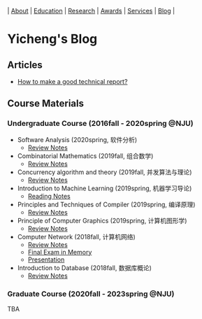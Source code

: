 | [About](https://njubroccoli.github.io/#about) | [Education](https://njubroccoli.github.io/#education) | [Research](https://njubroccoli.github.io/#research) | [Awards](https://njubroccoli.github.io/#honors-and-awards) | [Services](https://njubroccoli.github.io/#services-and-experiences) | [Blog](https://njubroccoli.github.io/blog/) |

# Yicheng's Blog

## Articles

- [How to make a good technical report?](https://njubroccoli.github.io/blog/articles/tech-report.html)

## Course Materials

### Undergraduate Course (2016fall - 2020spring @NJU)

- Software Analysis (2020spring, 软件分析)
    + [Review Notes](https://njubroccoli.github.io/blog/course-notes/2020sp-software-analysis/review.html)
- Combinatorial Mathematics (2019fall, 组合数学)
    + [Review Notes](https://njubroccoli.github.io/blog/course-notes/2019fa-comb-math/review.pdf)
- Concurrency algorithm and theory (2019fall, 并发算法与理论)
    + [Review Notes](https://njubroccoli.github.io/blog/course-notes/2019fa-concurrency-alg/review.html)
- Introduction to Machine Learning (2019spring, 机器学习导论)
    + [Reading Notes](https://njubroccoli.github.io/blog/course-notes/2019sp-intro-ml/reading-notes.pdf)
- Principles and Techniques of Compiler (2019spring, 编译原理)
    + [Review Notes](https://njubroccoli.github.io/blog/course-notes/2019sp-compilers/review.html)
- Principle of Computer Graphics (2019spring, 计算机图形学)
    + [Review Notes](https://njubroccoli.github.io/blog/course-notes/2019sp-cg/review.html)
- Computer Network (2018fall, 计算机网络)
    + [Review Notes](https://njubroccoli.github.io/blog/course-notes/2018fa-network/review.html)
    + [Final Exam in Memory](https://njubroccoli.github.io/blog/course-notes/2018fa-network/final-exam-problems.html)
    + [Presentation](https://njubroccoli.github.io/blog/course-notes/2018fa-network/brief_introduction_to_SSH.pdf)
- Introduction to Database (2018fall, 数据库概论)
    + [Review Notes](https://njubroccoli.github.io/blog/course-notes/2018fa-database/review.html)

### Graduate Course (2020fall - 2023spring @NJU)

TBA